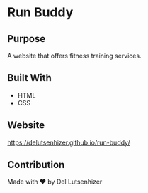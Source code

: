 # Run Buddy

## Purpose
A website that offers fitness training services.

## Built With
* HTML
* CSS

## Website
https://delutsenhizer.github.io/run-buddy/

## Contribution
Made with ❤️ by Del Lutsenhizer